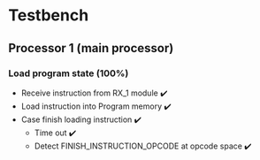# Testbench

## Processor 1 (main processor)
### Load program state (100%)
- Receive instruction from RX_1 module               ✔️
- Load instruction into Program memory               ✔️
- Case finish loading instruction                    ✔️
  + Time out                                         ✔️
  + Detect FINISH_INSTRUCTION_OPCODE at opcode space ✔️
